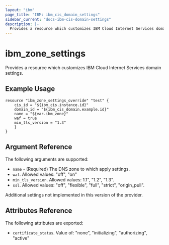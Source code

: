 ```yaml
---
layout: "ibm"
page_title: "IBM: ibm_cis_domain_settings"
sidebar_current: "docs-ibm-cis-domain-settings"
description: |-
  Provides a resource which customizes IBM Cloud Internet Services domain settings.
---
```


# ibm_zone_settings

Provides a resource which customizes IBM Cloud Internet Services domain settings. 

## Example Usage

```hcl
resource "ibm_zone_settings_override" "test" {
    cis_id = "${ibm_cis.instance.id}"  
    domain_id = "${ibm_cis_domain.example.id}"
    name = "${var.ibm_zone}"
    waf = true
    min_tls_version = "1.3"
    }
}
```

## Argument Reference

The following arguments are supported:

* `name` - (Required) The DNS zone to which apply settings.
* `waf`. Allowed values: "off", "on"
* `min_tls_version`. Allowed values: 1.1", "1.2", "1.3".
* `ssl`. Allowed values: "off", "flexible", "full", "strict", "origin_pull".

Additional settings not implemented in this version of the provider. 


## Attributes Reference

The following attributes are exported:
* `certificate_status`. Value of: "none", "initializing", "authorizing", "active"
